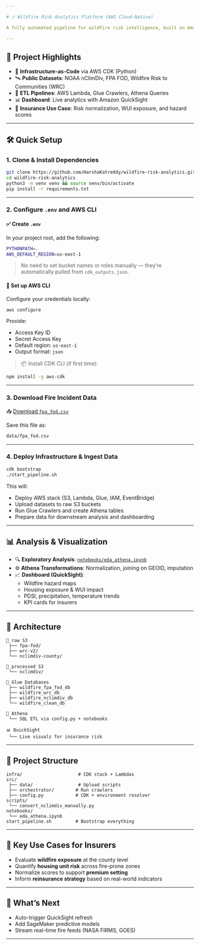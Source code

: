 ```yaml
---

# 🔥 Wildfire Risk Analytics Platform (AWS Cloud-Native)

A fully automated pipeline for wildfire risk intelligence, built on Amazon Web Services. This cloud-native system integrates climate, fire incident, and exposure datasets to deliver county-level wildfire risk metrics — tailored for insurance underwriting, reinsurance planning, and portfolio exposure monitoring.

---
```


## 📌 Project Highlights

- 🧱 **Infrastructure-as-Code** via AWS CDK (Python)
- 🛰️ **Public Datasets**: NOAA nClimDiv, FPA FOD, Wildfire Risk to Communities (WRC)
- 🧪 **ETL Pipelines**: AWS Lambda, Glue Crawlers, Athena Queries
- 📊 **Dashboard**: Live analytics with Amazon QuickSight
- 🏢 **Insurance Use Case**: Risk normalization, WUI exposure, and hazard scores

---

## 🛠️ Quick Setup

### 1. Clone & Install Dependencies

```bash
git clone https://github.com/HarshaKatreddy/wildfire-risk-analytics.git
cd wildfire-risk-analytics
python3 -m venv venv && source venv/bin/activate
pip install -r requirements.txt
```

---

### 2. Configure `.env` and AWS CLI

#### ✅ Create `.env`

In your project root, add the following:

```bash
PYTHONPATH=.
AWS_DEFAULT_REGION=us-east-1
```

> No need to set bucket names or roles manually — they’re automatically pulled from `cdk_outputs.json`.

#### 🔐 Set up AWS CLI

Configure your credentials locally:

```bash
aws configure
```

Provide:
- Access Key ID
- Secret Access Key
- Default region: `us-east-1`
- Output format: `json`

> 📦 Install CDK CLI (if first time):

```bash
npm install -g aws-cdk
```

---

### 3. Download Fire Incident Data

📥 [Download `fpa_fod.csv`](https://wildfire-raw-data-863518413936.s3.us-east-1.amazonaws.com/fpa-fod/fpa_fod.csv?X-Amz-Algorithm=AWS4-HMAC-SHA256&X-Amz-Credential=AKIA4SDNVKRYMO4755HI%2F20250325%2Fus-east-1%2Fs3%2Faws4_request&X-Amz-Date=20250325T173032Z&X-Amz-Expires=259200&X-Amz-SignedHeaders=host&X-Amz-Signature=e80c863b755cd7bf726be12d9a2ae6bf9193b5bd782e362dcc5d8fddbb779dac)

Save this file as:

```bash
data/fpa_fod.csv
```

---

### 4. Deploy Infrastructure & Ingest Data

```bash
cdk bootstrap
./start_pipeline.sh
```

This will:

- Deploy AWS stack (S3, Lambda, Glue, IAM, EventBridge)
- Upload datasets to raw S3 buckets
- Run Glue Crawlers and create Athena tables
- Prepare data for downstream analysis and dashboarding

---

## 📊 Analysis & Visualization

- 🔍 **Exploratory Analysis**: [`notebooks/eda_athena.ipynb`](notebooks/eda_athena.ipynb)
- ⚙️ **Athena Transformations**: Normalization, joining on GEOID, imputation
- 📈 **Dashboard (QuickSight)**:  
  - Wildfire hazard maps  
  - Housing exposure & WUI impact  
  - PDSI, precipitation, temperature trends  
  - KPI cards for insurers

---

## 🧱 Architecture

```text
📁 raw S3
 ├── fpa-fod/
 ├── wrc-v2/
 └── nclimdiv-county/

📁 processed S3
 └── nclimdiv/

🧠 Glue Databases
 ├── wildfire_fpa_fod_db
 ├── wildfire_wrc_db
 ├── wildfire_nclimdiv_db
 └── wildfire_clean_db

🧮 Athena
 └── SQL ETL via config.py + notebooks

📊 QuickSight
 └── Live visuals for insurance risk
```

---

## 📁 Project Structure

```text
infra/                     # CDK stack + Lambdas
src/
 ├── data/                 # Upload scripts
 ├── orchestrator/        # Run crawlers
 ├── config.py            # CDK + environment resolver
scripts/
 └── convert_nclimdiv_manually.py
notebooks/
 └── eda_athena.ipynb
start_pipeline.sh         # Bootstrap everything
```

---

## 🧾 Key Use Cases for Insurers

- Evaluate **wildfire exposure** at the county level
- Quantify **housing unit risk** across fire-prone zones
- Normalize scores to support **premium setting**
- Inform **reinsurance strategy** based on real-world indicators

---

## 🚀 What’s Next

- Auto-trigger QuickSight refresh
- Add SageMaker predictive models
- Stream real-time fire feeds (NASA FIRMS, GOES)

---